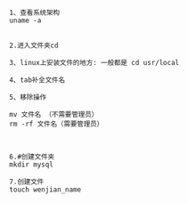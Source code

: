      1、查看系统架构
      uname -a


      2.进入文件夹cd

      3、linux上安装文件的地方: 一般都是 cd usr/local

      4、tab补全文件名

      5、移除操作

      mv 文件名 （不需要管理员）
      rm -rf 文件名（需要管理员）



      6.#创建文件夹
      mkdir mysql
      
      7.创建文件
      touch wenjian_name

